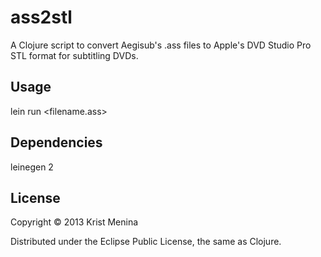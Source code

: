 # ass2stl

A Clojure script to convert Aegisub's .ass files to Apple's DVD Studio Pro STL format for subtitling DVDs.


## Usage

lein run <filename.ass>

## Dependencies

leinegen 2

## License

Copyright © 2013 Krist Menina

Distributed under the Eclipse Public License, the same as Clojure.
